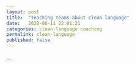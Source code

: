 ```yaml
---
layout: post
title:  "Teaching teams about clean language"
date:   2020-06-11 22:01:21
categories: clean-language coaching
permalink: clean-language
published: false
---
```

...

